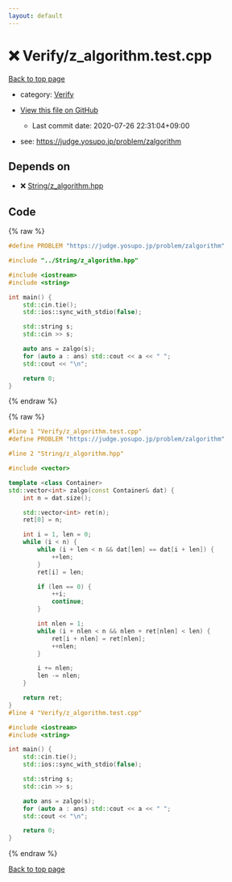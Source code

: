 ```yaml
---
layout: default
---
```


<!-- mathjax config similar to math.stackexchange -->
<script type="text/javascript" async
  src="https://cdnjs.cloudflare.com/ajax/libs/mathjax/2.7.5/MathJax.js?config=TeX-MML-AM_CHTML">
</script>
<script type="text/x-mathjax-config">
  MathJax.Hub.Config({
    TeX: { equationNumbers: { autoNumber: "AMS" }},
    tex2jax: {
      inlineMath: [ ['$','$'] ],
      processEscapes: true
    },
    "HTML-CSS": { matchFontHeight: false },
    displayAlign: "left",
    displayIndent: "2em"
  });
</script>

<script type="text/javascript" src="https://cdnjs.cloudflare.com/ajax/libs/jquery/3.4.1/jquery.min.js"></script>
<script src="https://cdn.jsdelivr.net/npm/jquery-balloon-js@1.1.2/jquery.balloon.min.js" integrity="sha256-ZEYs9VrgAeNuPvs15E39OsyOJaIkXEEt10fzxJ20+2I=" crossorigin="anonymous"></script>
<script type="text/javascript" src="../../assets/js/copy-button.js"></script>
<link rel="stylesheet" href="../../assets/css/copy-button.css" />


# :x: Verify/z_algorithm.test.cpp

<a href="../../index.html">Back to top page</a>

* category: <a href="../../index.html#5a750f86ef41f22f852c43351e3ff383">Verify</a>
* <a href="{{ site.github.repository_url }}/blob/master/Verify/z_algorithm.test.cpp">View this file on GitHub</a>
    - Last commit date: 2020-07-26 22:31:04+09:00


* see: <a href="https://judge.yosupo.jp/problem/zalgorithm">https://judge.yosupo.jp/problem/zalgorithm</a>


## Depends on

* :x: <a href="../../library/String/z_algorithm.hpp.html">String/z_algorithm.hpp</a>


## Code

<a id="unbundled"></a>
{% raw %}
```cpp
#define PROBLEM "https://judge.yosupo.jp/problem/zalgorithm"

#include "../String/z_algorithm.hpp"

#include <iostream>
#include <string>

int main() {
    std::cin.tie();
    std::ios::sync_with_stdio(false);

    std::string s;
    std::cin >> s;

    auto ans = zalgo(s);
    for (auto a : ans) std::cout << a << " ";
    std::cout << "\n";

    return 0;
}

```
{% endraw %}

<a id="bundled"></a>
{% raw %}
```cpp
#line 1 "Verify/z_algorithm.test.cpp"
#define PROBLEM "https://judge.yosupo.jp/problem/zalgorithm"

#line 2 "String/z_algorithm.hpp"

#include <vector>

template <class Container>
std::vector<int> zalgo(const Container& dat) {
    int n = dat.size();

    std::vector<int> ret(n);
    ret[0] = n;

    int i = 1, len = 0;
    while (i < n) {
        while (i + len < n && dat[len] == dat[i + len]) {
            ++len;
        }
        ret[i] = len;

        if (len == 0) {
            ++i;
            continue;
        }

        int nlen = 1;
        while (i + nlen < n && nlen + ret[nlen] < len) {
            ret[i + nlen] = ret[nlen];
            ++nlen;
        }

        i += nlen;
        len -= nlen;
    }

    return ret;
}
#line 4 "Verify/z_algorithm.test.cpp"

#include <iostream>
#include <string>

int main() {
    std::cin.tie();
    std::ios::sync_with_stdio(false);

    std::string s;
    std::cin >> s;

    auto ans = zalgo(s);
    for (auto a : ans) std::cout << a << " ";
    std::cout << "\n";

    return 0;
}

```
{% endraw %}

<a href="../../index.html">Back to top page</a>

